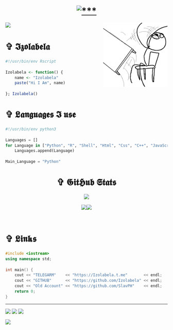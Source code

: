 <h1 align="center">
<a href="#"><img src="https://readme-typing-svg.demolab.com?font=Fira+Code&duration=10&pause=100&color=FFFFFF&width=435&lines=+%E2%98%A6+01010010100101010101011010101010+%E2%98%A6;%E2%98%A6+11010101010101001010101010010101+%E2%98%A6;+%E2%98%A6+01010101001010101100101010101010+%E2%98%A6;%E2%98%A6+01010101010101010101110101010101+%E2%98%A6;%E2%98%A6_01010010010011101011010010010011+%E2%98%A6" alt="***" /></a>
</h1> 

<a href="#"><img align="right" src="https://github.com/Izolabela/Izolabela/blob/main/files/meme1.png" width="200 " height="200" /></a>

<img src="https://github-profile-trophy.vercel.app/?username=Izolabela&column=6&theme=radical&no-bg=true&no-frame=true" />


<h1 align="left"> ✞ 𝕴𝖟𝖔𝖑𝖆𝖇𝖊𝖑𝖆 </h1>

```r
#!/usr/bin/env Rscript

Izolabela <- function() {
    name <- "Izolabela"
    paste("Hi I Am", name)

}; Izolabela()
``` 

<h1> ✞ 𝕷𝖆𝖓𝖌𝖚𝖆𝖌𝖊𝖘 𝕴 𝖚𝖘𝖊 </h1>

```python
#!/usr/bin/env python3

Languages = []
for Language in ["Python", "R", "Shell", "Html", "Css", "C++", "JavaScript"]:
    Languages.append(Language)

Main_Language = "Python"
```

<h1 align="center"> ✞ 𝕲𝖎𝖙𝕳𝖚𝖇 𝕾𝖙𝖆𝖙𝖘 </h3>

<p align="center">
    <img src="https://streak-stats.demolab.com?user=Izolabela&theme=github-dark-blue&hide_border=true&background=DD272700" />
</p>

<p align="center">
<img src="https://github-readme-stats.vercel.app/api?username=Izolabela&show_icons=true&theme=transparent&hide_border=true" /><img src="https://github-readme-stats.vercel.app/api/top-langs/?username=Izolabela&hide_border=true&theme=transparent&layout=compact&langs_count=10" />
</p>
<br>



<h1> ✞ 𝕷𝖎𝖓𝖐𝖘 </h1>

```c++
#include <iostream>
using namespace std;

int main() {
    cout << "TELEGARM"    << "https://Izolabela.t.me"       << endl;
    cout << "GITHUB"      << "https://github.com/Izolabela" << endl;
    cout << "Old Account" << "https://github.com/SlavPH"    << endl;
    return 0;
}
```

---
![](https://img.shields.io/github/followers/Izolabela?logoColor=blue&style=social)
![](https://img.shields.io/github/stars/Izolabela?logoColor=blue&style=social)
![](https://img.shields.io/badge/Telegram-Izolabela-blue?logo=telegram&style=social&logoColor=blue)

<img  src="https://raw.githubusercontent.com/Trilokia/Trilokia/379277808c61ef204768a61bbc5d25bc7798ccf1/bottom_header.svg" />
